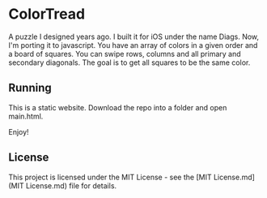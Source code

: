 # ColorTread

A puzzle I designed years ago. I built it for iOS under the name Diags. Now, I'm porting it to javascript. You have an array of colors in a given order and a board of squares. You can swipe rows, columns and all primary and secondary diagonals. The goal is to get all squares to be the same color.

## Running

This is a static website. Download the repo into a folder and open main.html.

Enjoy!

## License

This project is licensed under the MIT License - see the [MIT License.md](MIT License.md) file for details.